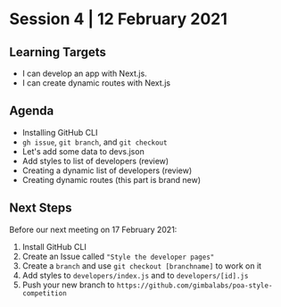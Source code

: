 # Session 4 | 12 February 2021

## Learning Targets
- I can develop an app with Next.js.
- I can create dynamic routes with Next.js

## Agenda
- Installing GitHub CLI
- ```gh issue```, ```git branch```, and ```git checkout```
- Let's add some data to devs.json
- Add styles to list of developers (review)
- Creating a dynamic list of developers (review)
- Creating dynamic routes (this part is brand new)

## Next Steps
Before our next meeting on 17 February 2021:
1. Install GitHub CLI
2. Create an Issue called ```"Style the developer pages"```
3. Create a ```branch``` and use ```git checkout [branchname]``` to work on it
4. Add styles to ```developers/index.js``` and to ```developers/[id].js```
5. Push your new branch to ```https://github.com/gimbalabs/poa-style-competition```
